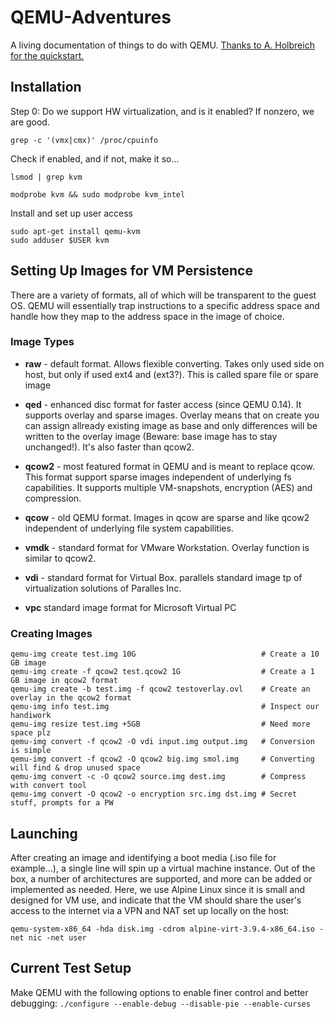 # QEMU-Adventures
A living documentation of things to do with QEMU.  [Thanks to A. Holbreich for the quickstart.](http://alexander.holbreich.org/qemu-kvm-introduction/)

## Installation
Step 0: Do we support HW virtualization, and is it enabled?  If nonzero, we are good.
```
grep -c '(vmx|cmx)' /proc/cpuinfo
```

Check if enabled, and if not, make it so...
```
lsmod | grep kvm

modprobe kvm && sudo modprobe kvm_intel
```
Install and set up user access
```
sudo apt-get install qemu-kvm
sudo adduser $USER kvm
```

## Setting Up Images for VM Persistence
There are a variety of formats, all of which will be transparent to the guest OS.  QEMU will essentially trap instructions to a specific address space and handle how they map to the address space in the image of choice.
### Image Types
+ **raw** - default format. Allows flexible converting. Takes only used side on host, but only if used ext4 and (ext3?). This is called spare file or spare image

+ **qed** - enhanced disc format for faster access (since QEMU 0.14). It supports overlay and sparse images. Overlay means that on create you can assign allready existing image as base and only differences will be written to the overlay image (Beware: base image has to stay unchanged!). It's also faster than qcow2.

+ **qcow2** - most featured format in QEMU and is meant to replace qcow. This format support sparse images independent of underlying fs capabilities. It supports multiple VM-snapshots, encryption (AES) and compression.

+ **qcow** - old QEMU format. Images in qcow are sparse and like qcow2 independent of underlying file system capabilities.

+ **vmdk** - standard format for VMware Workstation. Overlay function is similar to qcow2.

+ **vdi** - standard format for Virtual Box.
parallels standard image tp of virtualization solutions of Paralles Inc.

+ **vpc** standard image format for Microsoft Virtual PC

### Creating Images
```shell
qemu-img create test.img 10G                            # Create a 10 GB image
qemu-img create -f qcow2 test.qcow2 1G                  # Create a 1 GB image in qcow2 format
qemu-img create -b test.img -f qcow2 testoverlay.ovl    # Create an overlay in the qcow2 format
qemu-img info test.img                                  # Inspect our handiwork
qemu-img resize test.img +5GB                           # Need more space plz
qemu-img convert -f qcow2 -O vdi input.img output.img   # Conversion is simple
qemu-img convert -f qcow2 -O qcow2 big.img smol.img     # Converting will find & drop unused space
qemu-img convert -c -O qcow2 source.img dest.img        # Compress with convert tool
qemu-img convert -O qcow2 -o encryption src.img dst.img # Secret stuff, prompts for a PW
```

## Launching
After creating an image and identifying a boot media (.iso file for example...), a single line will spin up a virtual machine instance.  Out of the box, a number of architectures are supported, and more can be added or implemented as needed.  Here, we use Alpine Linux since it is small and designed for VM use, and indicate that the VM should share the user's access to the internet via a VPN and NAT set up locally on the host:
```shell
qemu-system-x86_64 -hda disk.img -cdrom alpine-virt-3.9.4-x86_64.iso -net nic -net user
```

## Current Test Setup
Make QEMU with the following options to enable finer control and better debugging:
```./configure --enable-debug --disable-pie --enable-curses```
